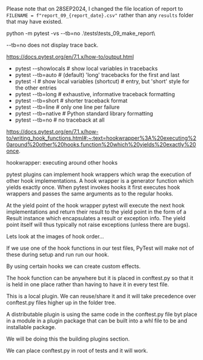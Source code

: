 Please note that on 28SEP2024, I changed the file location of report to `FILENAME = f"report_09_{report_date}.csv"` rather than any `results` folder that may have existed.

python -m pytest -vs --tb=no .\tests\tests_09_make_report\

--tb=no does not display trace back.

https://docs.pytest.org/en/7.1.x/how-to/output.html

- pytest --showlocals # show local variables in tracebacks
- pytest --tb=auto    # (default) 'long' tracebacks for the first and last
- pytest -l           # show local variables (shortcut)
                   # entry, but 'short' style for the other entries
- pytest --tb=long    # exhaustive, informative traceback formatting
- pytest --tb=short   # shorter traceback format
- pytest --tb=line    # only one line per failure
- pytest --tb=native  # Python standard library formatting
- pytest --tb=no      # no traceback at all

https://docs.pytest.org/en/7.1.x/how-to/writing_hook_functions.html#:~:text=hookwrapper%3A%20executing%20around%20other%20hooks,function%20which%20yields%20exactly%20once.

hookwrapper: executing around other hooks

pytest plugins can implement hook wrappers which wrap the execution of other hook implementations. A hook wrapper is a generator function which yields exactly once. When pytest invokes hooks it first executes hook wrappers and passes the same arguments as to the regular hooks.

At the yield point of the hook wrapper pytest will execute the next hook implementations and return their result to the yield point in the form of a Result instance which encapsulates a result or exception info. The yield point itself will thus typically not raise exceptions (unless there are bugs).

Lets look at the images of hook order...

If we use one of the hook functions in our test files, PyTest will make not of these during setup and run run our hook.

By using certain hooks we can create custom effects.

The hook function can be anywhere but it is placed in conftest.py so that it is held in one place rather than having to have it in every test file.

This is a local plugin. We can reuse/share it and it will take precedence over conftest.py files higher up in the folder tree.

A distributable plugin is using the same code in the conftest.py file byt place in a module in a plugin package that can be built into a whl file to be and installable package. 

We will be doing this the building plugins section.

We can place conftest.py in root of tests and it will work.



